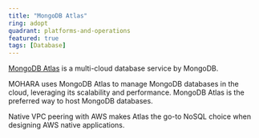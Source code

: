 ```yaml
---
title: "MongoDB Atlas"
ring: adopt
quadrant: platforms-and-operations
featured: true
tags: [Database]
---
```


[MongoDB Atlas](https://www.mongodb.com/cloud/atlas) is a multi-cloud database service by MongoDB.

MOHARA uses MongoDB Atlas to manage MongoDB databases in the cloud, leveraging its scalability and performance. MongoDB Atlas is the preferred way to host MongoDB databases.

Native VPC peering with AWS makes Atlas the go-to NoSQL choice when designing AWS native applications.
